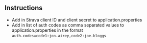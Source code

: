 Instructions
---
- Add in Strava client ID and client secret to application.properties
- Add in list of auth codes as comma separated values to application.properties in the format `auth.codes=code1:jon.airey,code2:joe.bloggs`